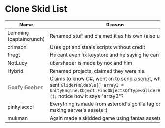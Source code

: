 # Clone Skid List

| Name                        | Reason                                                                                   |
|-----------------------------|------------------------------------------------------------------------------------------|
| Lemming (captaincrunch)      | Renamed stuff and claimed it as his own (also uses gpt)                                   |
| crimson                     | Uses gpt and steals scripts without credit                                               |
| firegt                       | He cant even fix keystore and he saying he can dox                                        |
| NotLucy                      | ubershader is made by nox and him                                                        |
| Hybrid                       | Renamed projects, claimed they were his.                                                 |
| 𝔾𝕠𝕠𝕗𝕪 𝔾𝕠𝕠𝕓𝕖𝕣        | Claims to know C#, went on to send a script, which he sent `GliderHoldable[] array3 = UnityEngine.Object.FindObjectsOfType<GliderHoldable>();` notice how it says "array3"? |
| pinkyiscool                  | Everything is made from asteroid's gorilla tag copy making server's assets :)            |
| mukman                       | Again made a skidded game using fantas assets                                           |
